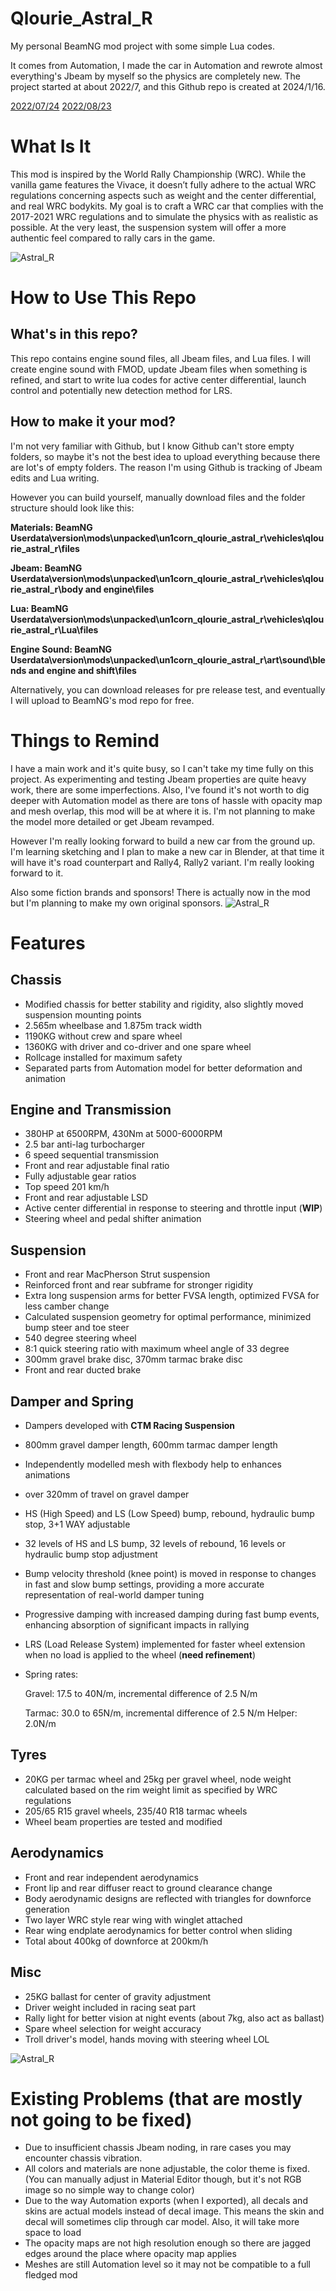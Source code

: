 # Qlourie_Astral_R
My personal BeamNG mod project with some simple Lua codes.

It comes from Automation, I made the car in Automation and rewrote almost everything's Jbeam by myself so the physics are completely new. The project started at about 2022/7, and this Github repo is created at 2024/1/16.

[2022/07/24](https://www.bilibili.com/video/BV17S4y1E7BH/)
[2022/08/23](https://www.bilibili.com/video/BV1ea41157pe/)

# What Is It
This mod is inspired by the World Rally Championship (WRC). While the vanilla game features the Vivace, it doesn’t fully adhere to the actual WRC regulations concerning aspects such as weight and the center differential, and real WRC bodykits. My goal is to craft a WRC car that complies with the 2017-2021 WRC regulations and to simulate the physics with as realistic as possible. At the very least, the suspension system will offer a more authentic feel compared to rally cars in the game.

![Astral_R](Docs/2.jpg)

# How to Use This Repo
## What's in this repo?
This repo contains engine sound files, all Jbeam files, and Lua files. I will create engine sound with FMOD, update Jbeam files when something is refined, and start to write lua codes for active center differential, launch control and potentially new detection method for LRS.
## How to make it your mod?
I'm not very familiar with Github, but I know Github can't store empty folders, so maybe it's not the best idea to upload everything because there are lot's of empty folders. The reason I'm using Github is tracking of Jbeam edits and Lua writing. 

However you can build yourself, manually download files and the folder structure should look like this:

**Materials: BeamNG Userdata\version\mods\unpacked\un1corn_qlourie_astral_r\vehicles\qlourie_astral_r\files**

**Jbeam: BeamNG Userdata\version\mods\unpacked\un1corn_qlourie_astral_r\vehicles\qlourie_astral_r\body and engine\files**

**Lua: BeamNG Userdata\version\mods\unpacked\un1corn_qlourie_astral_r\vehicles\qlourie_astral_r\Lua\files**

**Engine Sound: BeamNG Userdata\version\mods\unpacked\un1corn_qlourie_astral_r\art\sound\blends and engine and shift\files**

Alternatively, you can download releases for pre release test, and eventually I will upload to BeamNG's mod repo for free.

# Things to Remind
I have a main work and it's quite busy, so I can't take my time fully on this project. As experimenting and testing Jbeam properties are quite heavy work, there are some imperfections. Also, I've found it's not worth to dig deeper with Automation model as there are tons of hassle with opacity map and mesh overlap, this mod will be at where it is. I'm not planning to make the model more detailed or get Jbeam revamped.

However I'm really looking forward to build a new car from the ground up. I'm learning sketching and I plan to make a new car in Blender, at that time it will have it's road counterpart and Rally4, Rally2 variant. I'm really looking forward to it.

Also some fiction brands and sponsors! There is actually now in the mod but I'm planning to make my own original sponsors.
![Astral_R](Docs/1.jpg)

# Features
## Chassis
- Modified chassis for better stability and rigidity, also slightly moved suspension mounting points
- 2.565m wheelbase and 1.875m track width
- 1190KG without crew and spare wheel
- 1360KG with driver and co-driver and one spare wheel
- Rollcage installed for maximum safety
- Separated parts from Automation model for better deformation and animation
## Engine and Transmission
- 380HP at 6500RPM, 430Nm at 5000-6000RPM
- 2.5 bar anti-lag turbocharger
- 6 speed sequential transmission
- Front and rear adjustable final ratio
- Fully adjustable gear ratios
- Top speed 201 km/h
- Front and rear adjustable LSD
- Active center differential in response to steering and throttle input (**WIP**)
- Steering wheel and pedal shifter animation
## Suspension
- Front and rear MacPherson Strut suspension
- Reinforced front and rear subframe for stronger rigidity
- Extra long suspension arms for better FVSA length, optimized FVSA for less camber change
- Calculated suspension geometry for optimal performance, minimized bump steer and toe steer
- 540 degree steering wheel
- 8:1 quick steering ratio with maximum wheel angle of 33 degree
- 300mm gravel brake disc, 370mm tarmac brake disc
- Front and rear ducted brake
## Damper and Spring
- Dampers developed with **CTM Racing Suspension**
- 800mm gravel damper length, 600mm tarmac damper length
- Independently modelled mesh with flexbody help to enhances animations
- over 320mm of travel on gravel damper
- HS (High Speed) and LS (Low Speed) bump, rebound, hydraulic bump stop, 3+1 WAY adjustable
- 32 levels of HS and LS bump, 32 levels of rebound, 16 levels or hydraulic bump stop adjustment
- Bump velocity threshold (knee point) is moved in response to changes in fast and slow bump settings, providing a more accurate representation of real-world damper tuning
- Progressive damping with increased damping during fast bump events, enhancing absorption of significant impacts in rallying
- LRS (Load Release System) implemented for faster wheel extension when no load is applied to the wheel (**need refinement**)
- Spring rates:

  Gravel: 17.5 to 40N/m, incremental difference of 2.5 N/m

  Tarmac: 30.0 to 65N/m, incremental difference of 2.5 N/m
  Helper: 2.0N/m
## Tyres
- 20KG per tarmac wheel and 25kg per gravel wheel, node weight calculated based on the rim weight limit as specified by WRC regulations
- 205/65 R15 gravel wheels, 235/40 R18 tarmac wheels
- Wheel beam properties are tested and modified
## Aerodynamics
- Front and rear independent aerodynamics
- Front lip and rear diffuser react to ground clearance change
- Body aerodynamic designs are reflected with triangles for downforce generation
- Two layer WRC style rear wing with winglet attached
- Rear wing endplate aerodynamics for better control when sliding
- Total about 400kg of downforce at 200km/h
## Misc
- 25KG ballast for center of gravity adjustment
- Driver weight included in racing seat part
- Rally light for better vision at night events (about 7kg, also act as ballast)
- Spare wheel selection for weight accuracy
- Troll driver's model, hands moving with steering wheel LOL

![Astral_R](Docs/3.jpg)

# Existing Problems (that are mostly not going to be fixed)
- Due to insufficient chassis Jbeam noding, in rare cases you may encounter chassis vibration.
- All colors and materials are none adjustable, the color theme is fixed. (You can manually adjust in Material Editor though, but it's not RGB image so no simple way to change color)
- Due to the way Automation exports (when I exported), all decals and skins are actual models instead of decal image. This means the skin and decal will sometimes clip through car model. Also, it will take more space to load
- The opacity maps are not high resolution enough so there are jagged edges around the place where opacity map applies
- Meshes are still Automation level so it may not be compatible to a full fledged mod
